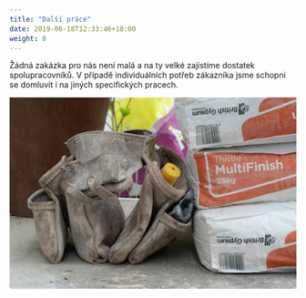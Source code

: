 ```yaml
---
title: "Další práce"
date: 2019-06-18T12:33:46+10:00
weight: 8
---
```


Žádná zakázka pro nás není malá a na ty velké zajistíme dostatek spolupracovníků. V případě individuálních potřeb zákazníka jsme schopni se domluvit i na jiných specifických pracech.

![Accounting Services](/images/random.webp)
